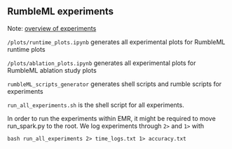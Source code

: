 ## RumbleML experiments

Note: [overview of experiments](https://www.notion.so/ds3lab/RumbleML-8de8a950ddd840ec920dba193b11dc4d)

`/plots/runtime_plots.ipynb` generates all experimental plots for RumbleML runtime plots

`/plots/ablation_plots.ipynb` generates all experimental plots for RumbleML ablation study plots

`rumbleML_scripts_generator` generates shell scripts and rumble scripts for experiments

`run_all_experiments.sh` is the shell script for all experiments. 

In order to run the experiments within EMR, it might be required to move run_spark.py to the root.
We log experiments through `2>` and `1>` with

```
bash run_all_experiments 2> time_logs.txt 1> accuracy.txt 
```

